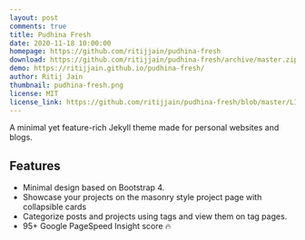 ```yaml
---
layout: post
comments: true
title: Pudhina Fresh
date: 2020-11-18 10:00:00
homepage: https://github.com/ritijjain/pudhina-fresh
download: https://github.com/ritijjain/pudhina-fresh/archive/master.zip
demo: https://ritijjain.github.io/pudhina-fresh/
author: Ritij Jain
thumbnail: pudhina-fresh.png
license: MIT
license_link: https://github.com/ritijjain/pudhina-fresh/blob/master/LICENSE
---
```


A minimal yet feature-rich Jekyll theme made for personal websites and blogs.

## Features

* Minimal design based on Bootstrap 4.
* Showcase your projects on the masonry style project page with collapsible cards
* Categorize posts and projects using tags and view them on tag pages.
* 95+ Google PageSpeed Insight score 🔥
